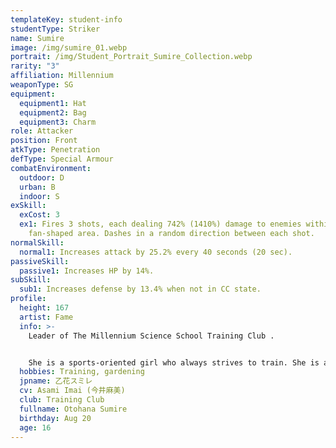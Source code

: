 ```yaml
---
templateKey: student-info
studentType: Striker
name: Sumire
image: /img/sumire_01.webp
portrait: /img/Student_Portrait_Sumire_Collection.webp
rarity: "3"
affiliation: Millennium
weaponType: SG
equipment:
  equipment1: Hat
  equipment2: Bag
  equipment3: Charm
role: Attacker
position: Front
atkType: Penetration
defType: Special Armour
combatEnvironment:
  outdoor: D
  urban: B
  indoor: S
exSkill:
  exCost: 3
  ex1: Fires 3 shots, each dealing 742% (1410%) damage to enemies within a
    fan-shaped area. Dashes in a random direction between each shot.
normalSkill:
  normal1: Increases attack by 25.2% every 40 seconds (20 sec).
passiveSkill:
  passive1: Increases HP by 14%.
subSkill:
  sub1: Increases defense by 13.4% when not in CC state.
profile:
  height: 167
  artist: Fame
  info: >-
    Leader of The Millennium Science School Training Club .


    She is a sports-oriented girl who always strives to train. She is also a brainy girl who believes that all the problems in the world can be solved with muscles and exercise.
  hobbies: Training, gardening
  jpname: 乙花スミレ
  cv: Asami Imai (今井麻美)
  club: Training Club
  fullname: Otohana Sumire
  birthday: Aug 20
  age: 16
---
```

